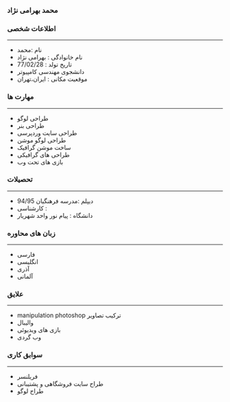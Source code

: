 
### محمد بهرامی نژاد

### اطلاعات شخصی

---
+ نام :محمد
+ نام خانوادگی : بهرامی نژاد
+ تاریخ تولد : 77/02/28
+ دانشجوی مهندسی کامپیوتر 
+ موقعیت مکانی : ایران،تهران


### مهارت ها

---
+ طراحی لوگو
+ طراحی بنر
+ طراحی سایت وردپرسی 
+ طراحی لوگو موشن
+ ساخت موشن گرافیک
+ طراحی های گرافیکی
+ بازی های تحت وب

### تحصیلات

---
+ دیپلم :مدرسه فرهنگیان 94/95
+ کارشناسی : 
+ دانشگاه : پیام نور واحد شهریار 

### زبان های محاوره

---
+ فارسی
+ انگلیسی
+ آذری
+ آلمانی

### علایق

---
+ manipulation photoshop ترکیب تصاویر
+ والیبال
+ بازی های ویدیوئی
+ وب گردی 

### سوابق کاری

---
+ فریلنسر
+ طراح سایت فروشگاهی و پشتیبانی
+ طراح لوگو

